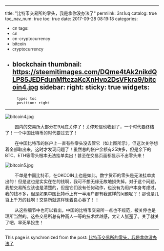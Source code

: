 
---
title: "比特币交易所的零头，我是拿你没办法了"
permlink: 3rs1uq
catalog: true
toc_nav_num: true
toc: true
date: 2017-09-28 08:19:18
categories:
- cn
tags:
- cn
- cn-cryptocurrency
- bitcoin
- cryptocurrency
- blockchain
thumbnail: https://steemitimages.com/DQme4tAk2nikdQLP85JEDFdunMftezaKcXnHvp2DsVFkra9/bitcoin4.jpg
sidebar:
    right:
        sticky: true
widgets:
    -
        type: toc
        position: right
---


![bitcoin4.jpg](https://steemitimages.com/DQme4tAk2nikdQLP85JEDFdunMftezaKcXnHvp2DsVFkra9/bitcoin4.jpg)

&nbsp;&nbsp;&nbsp;&nbsp;&nbsp;&nbsp;&nbsp;&nbsp;国内的交易所大部分在9月底关停了！关停短信也收到了，一个时代要终结了！一个中国比特币的时代要过去了！

&nbsp;&nbsp;&nbsp;&nbsp;&nbsp;&nbsp;&nbsp;&nbsp;在中国比特币的帐户上一直有些零头没去管它（如上图所示），但这次关停想着全部取出来，这时才发现问题了！虽然总的帐户余额有25块多，但是余下的BTC、ETH等零头根本无法挂单卖出！甚至在交易页面都显示不出零头来！

![bitcoin5.jpg](https://steemitimages.com/DQmX5sXcGqHCRbUktEJi5ukHEo4zQFawEDqcPKkwHy4FVgU/bitcoin5.jpg)

&nbsp;&nbsp;&nbsp;&nbsp;&nbsp;&nbsp;&nbsp;&nbsp;不单是中国比特币，在OKCOIN上也是如此。数字货币的零头是无法挂单卖出的！但是这也是实实在在的钱啊，我可不想无缘无故地损失掉。对于这个问题，我想交易所应该也是清楚的，但是它们没有任何动作，也没有为用户本身考虑过。我的钱不多，但是如果中国比特币上有一半用户都有我这样的问题呢？！那也是几百上千万的钱啊！交易所就这样昧着良心吞了！！

&nbsp;&nbsp;&nbsp;&nbsp;&nbsp;&nbsp;&nbsp;&nbsp;从这些细节中也可以看出，中国的比特币交易所一点也不规范，被关停也是理所当然的。这些交易所总有种高人一等的技术优越感，太让人腻歪了。关了就关了吧，早死早投生！

- - -

This page is synchronized from the post: [比特币交易所的零头，我是拿你没办法了](https://steemit.com/@lemooljiang/3rs1uq)
